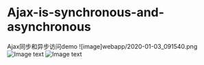 # Ajax-is-synchronous-and-asynchronous
Ajax同步和异步访问demo
![image]webapp/2020-01-03_091540.png
![Image text](2019-12-30_212137.png)
![Image text](Ajax-is-synchronous-and-asynchronous/WEB/2020-01-03_091540.png)
